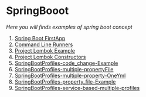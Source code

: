 # SpringBooot
<i>Here you will finds examples of spring boot concept</i>
<ol>
  <li> <a href="/SpringFirstAppManually">Spring Boot FirstApp </a> </li>
  <li> <a href="/CommandLineRunners">Command Line Runners </a> </li>
   <li> <a href="/ProjectLombokExample">Project Lombok Example </a> </li>
     <li> <a href="/ProjectLombokConstrucors">Project Lombok Constructors </a> </li>
     <li> <a href="/SpringBootProfiles-code_change-Example">SpringBootProfiles-code_change-Example </a> </li>
     <li> <a href="/SpringBootProfiles-multiple-propertyFile">SpringBootProfiles-multiple-propertyFile</a> </li>
     <li> <a href="/SpringBootProfiles-multiple-property-OneYml">SpringBootProfiles-multiple-property-OneYml </a> </li>
     <li> <a href="/SpringBootProfiles-property_file-Example">SpringBootProfiles-property_file-Example</a> </li>
     <li> <a href="/SpringBootProfiles-service-based-multiple-profiles">SpringBootProfiles-service-based-multiple-profiles </a> </li>
</ol>
    
